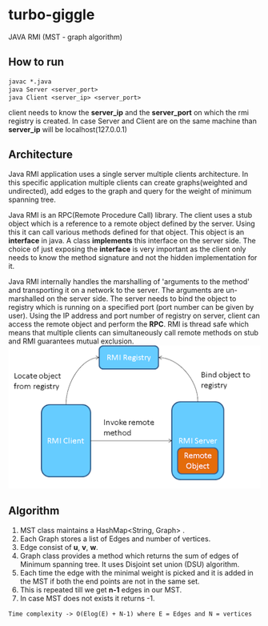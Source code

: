# turbo-giggle
JAVA RMI (MST - graph algorithm)

## How to run
```
javac *.java
java Server <server_port>
java Client <server_ip> <server_port>
```
client needs to know the **server_ip** and the **server_port** on which the rmi registry is
created. In case Server and Client are on the same machine than **server_ip**
will be localhost(127.0.0.1)

## Architecture
Java RMI application uses a single server multiple clients architecture. In this
specific application multiple clients can create graphs(weighted and undirected), 
add edges to the graph and query for the weight of minimum spanning tree.

Java RMI is an RPC(Remote Procedure Call) library.
The client uses a stub object which is a reference to a remote object defined
by the server. Using this it can call various methods defined for that object.
This object is an **interface** in java. A class **implements** this interface
on the server side. The choice of just exposing the **interface** is very
important as the client only needs to know the method signature and not the
hidden implementation for it.

Java RMI internally handles the marshalling of 'arguments to the method' and
transporting it on a network to the server. The arguments are un-marshalled on
the server side. The server needs to bind the object to registry which is
running on a specified port (port number can be given by user). Using the IP
address and port number of registry on server, client can access the remote
object and perform the **RPC**. RMI is thread safe which means that multiple
clients can simultaneously call remote methods on stub and RMI guarantees mutual
exclusion.
![image showing RMI](rmiworking.png "RMI Working")

## Algorithm
1. MST class maintains a HashMap<String, Graph> .
2. Each Graph stores a list of Edges and number of vertices.
3. Edge consist of **u**, **v**, **w**.
4. Graph class provides a method which returns the sum of edges of Minimum
   spanning tree. It uses Disjoint set union (DSU) algorithm.
5. Each time the edge with the minimal weight is picked and it is added in the
   MST if both the end points are not in the same set.
6. This is repeated till we get **n-1** edges in our MST.
7. In case MST does not exists it returns -1.
```
Time complexity -> O(Elog(E) + N-1) where E = Edges and N = vertices
```

